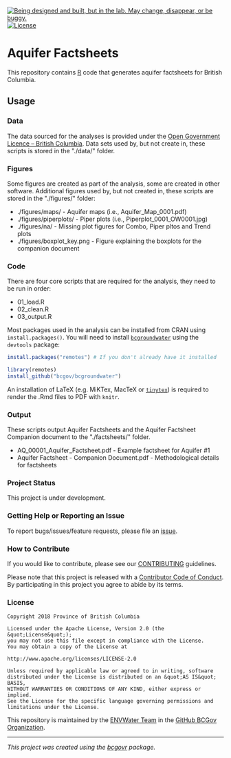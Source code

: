 <a id="devex-badge" rel="Exploration" href="https://github.com/BCDevExchange/assets/blob/master/README.md"><img alt="Being designed and built, but in the lab. May change, disappear, or be buggy." style="border-width:0" src="https://assets.bcdevexchange.org/images/badges/exploration.svg" title="Being designed and built, but in the lab. May change, disappear, or be buggy." /></a>[![License](https://img.shields.io/badge/License-Apache%202.0-blue.svg)](https://opensource.org/licenses/Apache-2.0)

# Aquifer Factsheets

This repository contains [R](http://www.r-project.org) code that generates aquifer factsheets for British Columbia. 

## Usage

### Data

The data sourced for the analyses is provided under the [Open Government Licence – British Columbia](http://www2.gov.bc.ca/gov/content?id=A519A56BC2BF44E4A008B33FCF527F61). Data sets used by, but not create in, these scripts is stored in the "./data/" folder.

### Figures

Some figures are created as part of the analysis, some are created in other software. Additional figures used by, but not created in, these scripts are stored in the "./figures/" folder:  

- ./figures/maps/ - Aquifer maps (i.e., Aquifer_Map_0001.pdf)
- ./figures/piperplots/ - Piper plots (i.e., Piperplot_0001_OW0001.jpg)
- ./figures/na/ - Missing plot figures for Combo, Piper pltos and Trend plots
- ./figures/boxplot_key.png - Figure explaining the boxplots for the companion document

### Code

There are four core scripts that are required for the analysis, they need to be run in order:

- 01_load.R
- 02_clean.R
- 03_output.R

Most packages used in the analysis can be installed from CRAN using `install.packages()`. You will need to install  [`bcgroundwater`](https://github.com/bcgov/envreportutils) using the `devtools` package:

```r
install.packages("remotes") # If you don't already have it installed

library(remotes)
install_github("bcgov/bcgroundwater")
```
 
An installation of LaTeX (e.g. MiKTex, MacTeX or [`tinytex`](https://cran.r-project.org/web/packages/tinytex/index.html)) is required to render the .Rmd files to PDF with `knitr`.

### Output

These scripts output Aquifer Factsheets and the Aquifer Factsheet Companion document to the "./factsheets/" folder.

- AQ_00001_Aquifer_Factsheet.pdf - Example factsheet for Aquifer #1
- Aquifer Factsheet - Companion Document.pdf - Methodological details for factsheets

### Project Status
This project is under development.

### Getting Help or Reporting an Issue

To report bugs/issues/feature requests, please file an [issue](https://github.com/bcgov/aquifer-factsheets/issues/).

### How to Contribute

If you would like to contribute, please see our [CONTRIBUTING](CONTRIBUTING.md) guidelines.

Please note that this project is released with a [Contributor Code of Conduct](CODE_OF_CONDUCT.md). By participating in this project you agree to abide by its terms.

### License

```
Copyright 2018 Province of British Columbia

Licensed under the Apache License, Version 2.0 (the &quot;License&quot;);
you may not use this file except in compliance with the License.
You may obtain a copy of the License at

http://www.apache.org/licenses/LICENSE-2.0

Unless required by applicable law or agreed to in writing, software distributed under the License is distributed on an &quot;AS IS&quot; BASIS,
WITHOUT WARRANTIES OR CONDITIONS OF ANY KIND, either express or implied.
See the License for the specific language governing permissions and limitations under the License.
```

This repository is maintained by the [ENVWater Team](https://github.com/orgs/bcgov/teams/envwater/members) in the [GitHub BCGov Organization](https://github.com/bcgov). 

---
*This project was created using the [bcgovr](https://github.com/bcgov/bcgovr) package.* 
